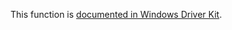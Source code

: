 This function is [documented in Windows Driver Kit](https://learn.microsoft.com/en-us/windows-hardware/drivers/ddi/ntifs/nf-ntifs-rtlgetgroupsecuritydescriptor).
